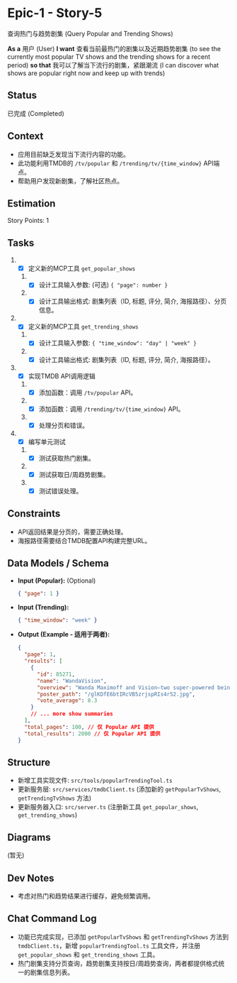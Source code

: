 # Epic-1 - Story-5

查询热门与趋势剧集 (Query Popular and Trending Shows)

**As a** 用户 (User)
**I want** 查看当前最热门的剧集以及近期趋势剧集 (to see the currently most popular TV shows and the trending shows for a recent period)
**so that** 我可以了解当下流行的剧集，紧跟潮流 (I can discover what shows are popular right now and keep up with trends)

## Status

已完成 (Completed)

## Context

- 应用目前缺乏发现当下流行内容的功能。
- 此功能利用TMDB的 `/tv/popular` 和 `/trending/tv/{time_window}` API端点。
- 帮助用户发现新剧集，了解社区热点。

## Estimation

Story Points: 1

## Tasks

1.  - [x] 定义新的MCP工具 `get_popular_shows`
    1.  - [x] 设计工具输入参数: (可选) `{ "page": number }`
    2.  - [x] 设计工具输出格式: 剧集列表（ID, 标题, 评分, 简介, 海报路径）、分页信息。
2.  - [x] 定义新的MCP工具 `get_trending_shows`
    1.  - [x] 设计工具输入参数: `{ "time_window": "day" | "week" }`
    2.  - [x] 设计工具输出格式: 剧集列表（ID, 标题, 评分, 简介, 海报路径）。
3.  - [x] 实现TMDB API调用逻辑
    1.  - [x] 添加函数：调用 `/tv/popular` API。
    2.  - [x] 添加函数：调用 `/trending/tv/{time_window}` API。
    3.  - [x] 处理分页和错误。
4.  - [x] 编写单元测试
    1.  - [x] 测试获取热门剧集。
    2.  - [x] 测试获取日/周趋势剧集。
    3.  - [x] 测试错误处理。

## Constraints

- API返回结果是分页的，需要正确处理。
- 海报路径需要结合TMDB配置API构建完整URL。

## Data Models / Schema

- **Input (Popular):** (Optional)
  ```json
  { "page": 1 }
  ```
- **Input (Trending):**
  ```json
  { "time_window": "week" }
  ```
- **Output (Example - 适用于两者):**
  ```json
  {
    "page": 1,
    "results": [
      {
        "id": 85271,
        "name": "WandaVision",
        "overview": "Wanda Maximoff and Vision—two super-powered beings living idealized suburban lives...",
        "poster_path": "/glKDfE6btIRcVB5zrjspRIs4r52.jpg",
        "vote_average": 8.3
      }
      // ... more show summaries
    ],
    "total_pages": 100, // 仅 Popular API 提供
    "total_results": 2000 // 仅 Popular API 提供
  }
  ```

## Structure

- 新增工具实现文件: `src/tools/popularTrendingTool.ts`
- 更新服务层: `src/services/tmdbClient.ts` (添加新的 `getPopularTvShows`, `getTrendingTvShows` 方法)
- 更新服务器入口: `src/server.ts` (注册新工具 `get_popular_shows`, `get_trending_shows`)

## Diagrams

(暂无)

## Dev Notes

- 考虑对热门和趋势结果进行缓存，避免频繁调用。

## Chat Command Log

- 功能已完成实现，已添加 `getPopularTvShows` 和 `getTrendingTvShows` 方法到 `tmdbClient.ts`，新增 `popularTrendingTool.ts` 工具文件，并注册 `get_popular_shows` 和 `get_trending_shows` 工具。
- 热门剧集支持分页查询，趋势剧集支持按日/周趋势查询，两者都提供格式统一的剧集信息列表。 